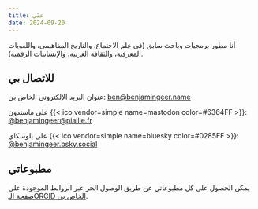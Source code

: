 ```yaml
---
title: عنّي
date: 2024-09-20
---
```

أنا مطور برمجيات وباحث سابق (في علم الاجتماع، والتاريخ المفاهيمي، واللغويات المعرفية، والثقافة العربية، والإنسانيات الرقمية).

## للاتصال بي

عنوان البريد الإلكتروني الخاص بي: [ben@benjamingeer.name](mailto:ben@benjamingeer.name)

على ماستدون {{< ico vendor=simple name=mastodon color=#6364FF >}}: [@benjamingeer@piaille.fr](https://piaille.fr/@benjamingeer)

 على بلوسكاي {{< ico vendor=simple name=bluesky color=#0285FF >}}: [@benjamingeer.bsky.social](https://benjamingeer.bsky.social)
 
## مطبوعاتي

يمكن الحصول على كل مطبوعاتي عن طريق الوصول الحر عبر الروابط الموجودة على [صفحة الـORCID الخاص بي](https://orcid.org/0000-0002-2449-8558).

